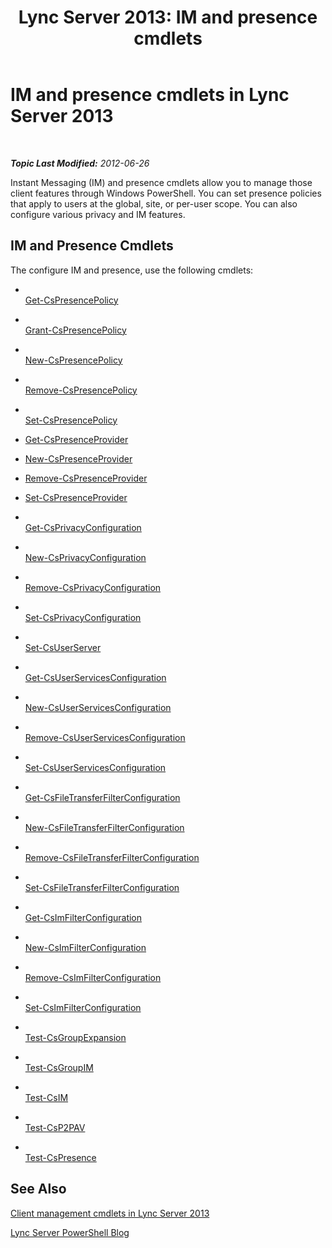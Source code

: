 ﻿---
title: 'Lync Server 2013: IM and presence cmdlets'
TOCTitle: IM and presence cmdlets
ms:assetid: 7b882480-f3d5-44a2-bb75-fffb7e5caede
ms:mtpsurl: https://technet.microsoft.com/en-us/library/Gg398611(v=OCS.15)
ms:contentKeyID: 48184589
ms.date: 07/23/2014
mtps_version: v=OCS.15
---

<div data-xmlns="http://www.w3.org/1999/xhtml">

<div class="topic" data-xmlns="http://www.w3.org/1999/xhtml" data-msxsl="urn:schemas-microsoft-com:xslt" data-cs="http://msdn.microsoft.com/en-us/">

<div data-asp="http://msdn2.microsoft.com/asp">

# IM and presence cmdlets in Lync Server 2013

</div>

<div id="mainSection">

<div id="mainBody">

<span> </span>

_**Topic Last Modified:** 2012-06-26_

Instant Messaging (IM) and presence cmdlets allow you to manage those client features through Windows PowerShell. You can set presence policies that apply to users at the global, site, or per-user scope. You can also configure various privacy and IM features.

<div>

## IM and Presence Cmdlets

The configure IM and presence, use the following cmdlets:

  - <span></span>  
    [Get-CsPresencePolicy](get-cspresencepolicy.md)

  - <span></span>  
    [Grant-CsPresencePolicy](grant-cspresencepolicy.md)

  - <span></span>  
    [New-CsPresencePolicy](new-cspresencepolicy.md)

  - <span></span>  
    [Remove-CsPresencePolicy](remove-cspresencepolicy.md)

  - <span></span>  
    [Set-CsPresencePolicy](set-cspresencepolicy.md)

<!-- end list -->

  - [Get-CsPresenceProvider](get-cspresenceprovider.md)

  - [New-CsPresenceProvider](new-cspresenceprovider.md)

  - [Remove-CsPresenceProvider](remove-cspresenceprovider.md)

  - [Set-CsPresenceProvider](set-cspresenceprovider.md)

<!-- end list -->

  - <span></span>  
    [Get-CsPrivacyConfiguration](get-csprivacyconfiguration.md)

  - <span></span>  
    [New-CsPrivacyConfiguration](new-csprivacyconfiguration.md)

  - <span></span>  
    [Remove-CsPrivacyConfiguration](remove-csprivacyconfiguration.md)

  - <span></span>  
    [Set-CsPrivacyConfiguration](set-csprivacyconfiguration.md)

<!-- end list -->

  - <span></span>  
    [Set-CsUserServer](set-csuserserver.md)

<!-- end list -->

  - <span></span>  
    [Get-CsUserServicesConfiguration](get-csuserservicesconfiguration.md)

  - <span></span>  
    [New-CsUserServicesConfiguration](new-csuserservicesconfiguration.md)

  - <span></span>  
    [Remove-CsUserServicesConfiguration](remove-csuserservicesconfiguration.md)

  - <span></span>  
    [Set-CsUserServicesConfiguration](set-csuserservicesconfiguration.md)

<!-- end list -->

  - <span></span>  
    [Get-CsFileTransferFilterConfiguration](https://technet.microsoft.com/en-us/library/Gg398527(v=OCS.15))

  - <span></span>  
    [New-CsFileTransferFilterConfiguration](new-csfiletransferfilterconfiguration.md)

  - <span></span>  
    [Remove-CsFileTransferFilterConfiguration](remove-csfiletransferfilterconfiguration.md)

  - <span></span>  
    [Set-CsFileTransferFilterConfiguration](set-csfiletransferfilterconfiguration.md)

<!-- end list -->

  - <span></span>  
    [Get-CsImFilterConfiguration](https://technet.microsoft.com/en-us/library/Gg398980(v=OCS.15))

  - <span></span>  
    [New-CsImFilterConfiguration](new-csimfilterconfiguration.md)

  - <span></span>  
    [Remove-CsImFilterConfiguration](remove-csimfilterconfiguration.md)

  - <span></span>  
    [Set-CsImFilterConfiguration](set-csimfilterconfiguration.md)

<!-- end list -->

  - <span></span>  
    [Test-CsGroupExpansion](test-csgroupexpansion.md)

<!-- end list -->

  - <span></span>  
    [Test-CsGroupIM](test-csgroupim.md)

<!-- end list -->

  - <span></span>  
    [Test-CsIM](test-csim.md)

<!-- end list -->

  - <span></span>  
    [Test-CsP2PAV](test-csp2pav.md)

<!-- end list -->

  - <span></span>  
    [Test-CsPresence](test-cspresence.md)

</div>

<div>

## See Also


[Client management cmdlets in Lync Server 2013](lync-server-2013-client-management-cmdlets.md)  


[Lync Server PowerShell Blog](http://go.microsoft.com/fwlink/p/?linkid=203150)  
  

</div>

</div>

<span> </span>

</div>

</div>

</div>

